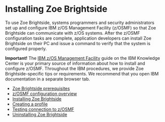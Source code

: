 # Installing Zoe Brightside
To use Zoe Brightside, systems programmers and security administrators set up and configure IBM z/OS Management Facility (z/OSMF) so that Zoe Brightside can communicate with z/OS systems. After the z/OSMF configuration tasks are complete, application developers can install Zoe Brightside on their PC and issue a command to verify that the system is configured properly.

**Important\!** The [IBM z/OS Management Facility](https://www.ibm.com/support/knowledgecenter/en/SSLTBW_2.2.0/com.ibm.zos.v2r2.izu/izu.htm) guide on the IBM Knowledge Center is your primary source of information about how to install and  configure z/OSMF. Throughout the IBM procedures, we provide Zoe Brightside-specific tips or requirements. We recommend that you open IBM documentation in a separate browser tab.

  - [Zoe Brightside prerequisites](cli-precli.md)
  - [z/OSMF configuration overview](cli-overviewzosmfconfig.md)
  - [Installing Zoe Brightside](cli-installcli.md)
  - [Creating a profile](cli-createaprofile.md)
  - [Testing connection to z/OSMF](cli-validateInstallation.md)
  - [Uninstalling Zoe Brightside](cli-uninstall.md)
